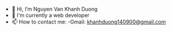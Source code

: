 - 👋 Hi, I’m Nguyen Van Khanh Duong
- 🌱 I'm currently a web developer
- 📫 How to contact me:
    -Gmail: khanhduong140900@gmail.com

<!---
khanhduong1409/khanhduong1409 is a ✨ special ✨ repository because its `README.md` (this file) appears on your GitHub profile.
You can click the Preview link to take a look at your changes.
--->
